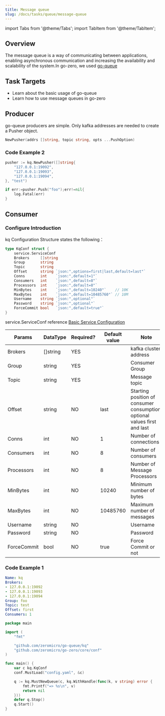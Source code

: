 ```yaml
---
title: Message queue
slug: /docs/tasks/queue/message-queue
---
```


import Tabs from '@theme/Tabs';
import TabItem from '@theme/TabItem';

## Overview

The message queue is a way of communicating between applications, enabling asynchronous communication and increasing the availability and scalability of the system.In go-zero, we used <a href="https://github.com/zeromicro/go-queue" target="_blank">go-queue</a>

## Task Targets

- Learn about the basic usage of go-queue
- Learn how to use message queues in go-zero

## Producer

go-queue producers are simple. Only kafka addresses are needed to create a Pusher object.

```go
NewPusher(addrs []string, topic string, opts ...PushOption)
```

### Code Example 2

```go
pusher := kq.NewPusher([]string{
    "127.0.0.1:19092",
    "127.0.0.1:19093",
    "127.0.0.1:19094",
}, "test")

if err:=pusher.Push("foo");err!=nil{
    log.Fatal(err)
}
```

## Consumer

### Configure Introduction

kq Configuration Structure states the following：

```go
type KqConf struct {
    service.ServiceConf
    Brokers     []string
    Group       string
    Topic       string
    Offset      string `json:",options=first|last,default=last"`
    Conns       int    `json:",default=1"`
    Consumers   int    `json:",default=8"`
    Processors  int    `json:",default=8"`
    MinBytes    int    `json:",default=10240"`    // 10K
    MaxBytes    int    `json:",default=10485760"` // 10M
    Username    string `json:",optional"`
    Password    string `json:",optional"`
    ForceCommit bool   `json:",default=true"`
}
```

service.ServiceConf reference <a href="/docs/tutorials/go-zero/configuration/service" target="_blank">Basic Service Configuration</a>

| <img width={100} />Params | <img width={100} />DataType | <img width={100} />Required? | <img width={100} />Default value | <img width={100} />Note                                  |
| ------------------------------------------ | -------------------------------------------- | --------------------------------------------- | ------------------------------------------------- | ------------------------------------------------------------------------- |
| Brokers                                    | []string                                     | YES                                           |                                                   | kafka cluster address                                                     |
| Group                                      | string                                       | YES                                           |                                                   | Consumer Group                                                            |
| Topic                                      | string                                       | YES                                           |                                                   | Message topic                                                             |
| Offset                                     | string                                       | NO                                            | last                                              | Starting position of consumer consumption, optional values first and last |
| Conns                                      | int                                          | NO                                            | 1                                                 | Number of connections                                                     |
| Consumers                                  | int                                          | NO                                            | 8                                                 | Number of consumers                                                       |
| Processors                                 | int                                          | NO                                            | 8                                                 | Number of Message Processors                                              |
| MinBytes                                   | int                                          | NO                                            | 10240                                             | Minimum number of bytes                                                   |
| MaxBytes                                   | int                                          | NO                                            | 10485760                                          | Maximum number of messages                                                |
| Username                                   | string                                       | NO                                            |                                                   | Username                                                                  |
| Password                                   | string                                       | NO                                            |                                                   | Password                                                                  |
| ForceCommit                                | bool                                         | NO                                            | true                                              | Force Commit or not                                                       |

### Code Example 1

<Tabs>

<TabItem value="config.yaml" label="config.yaml" default>

```yaml
Name: kq
Brokers:
- 127.0.0.1:19092
- 127.0.0.1:19093
- 127.0.0.1:19094
Group: foo
Topic: test
Offset: first
Consumers: 1

```

</TabItem>

<TabItem value="main.go" label="main.go" default>

```go
package main

import (
    "fmt"

    "github.com/zeromicro/go-queue/kq"
    "github.com/zeromicro/go-zero/core/conf"
)

func main() {
    var c kq.KqConf
    conf.MustLoad("config.yaml", &c)

    q := kq.MustNewQueue(c, kq.WithHandle(func(k, v string) error {
        fmt.Printf("=> %s\n", v)
        return nil
    }))
    defer q.Stop()
    q.Start()
}
```

</TabItem>
</Tabs>
